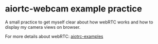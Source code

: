 # aiortc-webcam example practice

A small practice to get myself clear about how webRTC works and how to display my camera views on browser.

For more details about webRTC: [aiotrc-examples](https://github.com/aiortc/aiortc/tree/2362e6d1f0c730a0f8c387bbea76546775ad2fe8/examples)